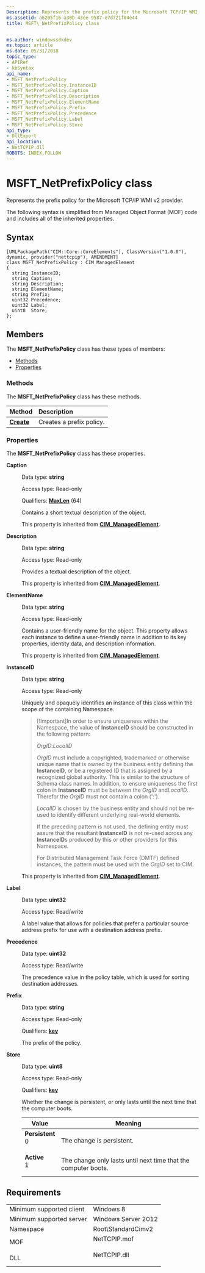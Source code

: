 ```yaml
---
Description: Represents the prefix policy for the Microsoft TCP/IP WMI v2 provider.
ms.assetid: a6205f16-a30b-43ee-9587-e7d721f04e44
title: MSFT\_NetPrefixPolicy class


ms.author: windowssdkdev
ms.topic: article
ms.date: 05/31/2018
topic_type: 
- APIRef
- kbSyntax
api_name: 
- MSFT_NetPrefixPolicy
- MSFT_NetPrefixPolicy.InstanceID
- MSFT_NetPrefixPolicy.Caption
- MSFT_NetPrefixPolicy.Description
- MSFT_NetPrefixPolicy.ElementName
- MSFT_NetPrefixPolicy.Prefix
- MSFT_NetPrefixPolicy.Precedence
- MSFT_NetPrefixPolicy.Label
- MSFT_NetPrefixPolicy.Store
api_type: 
- DllExport
api_location: 
- NetTCPIP.dll
ROBOTS: INDEX,FOLLOW
---
```


# MSFT\_NetPrefixPolicy class

Represents the prefix policy for the Microsoft TCP/IP WMI v2 provider.

The following syntax is simplified from Managed Object Format (MOF) code and includes all of the inherited properties.

## Syntax

``` syntax
[UMLPackagePath("CIM::Core::CoreElements"), ClassVersion("1.0.0"), dynamic, provider("nettcpip"), AMENDMENT]
class MSFT_NetPrefixPolicy : CIM_ManagedElement
{
  string InstanceID;
  string Caption;
  string Description;
  string ElementName;
  string Prefix;
  uint32 Precedence;
  uint32 Label;
  uint8  Store;
};
```

## Members

The **MSFT\_NetPrefixPolicy** class has these types of members:

-   [Methods](#methods)
-   [Properties](#properties)

### Methods

The **MSFT\_NetPrefixPolicy** class has these methods.



| Method                                        | Description                         |
|:----------------------------------------------|:------------------------------------|
| [**Create**](create-msft-netprefixpolicy.md) | Creates a prefix policy.<br/> |



 

### Properties

The **MSFT\_NetPrefixPolicy** class has these properties.

<dl> <dt>

**Caption**
</dt> <dd> <dl> <dt>

Data type: **string**
</dt> <dt>

Access type: Read-only
</dt> <dt>

Qualifiers: [**MaxLen**](/windows/win32/wmisdk/standard-qualifiers) (64)
</dt> </dl>

Contains a short textual description of the object.

This property is inherited from [**CIM\_ManagedElement**](cim-managedelement.md).

</dd> <dt>

**Description**
</dt> <dd> <dl> <dt>

Data type: **string**
</dt> <dt>

Access type: Read-only
</dt> </dl>

Provides a textual description of the object.

This property is inherited from [**CIM\_ManagedElement**](cim-managedelement.md).

</dd> <dt>

**ElementName**
</dt> <dd> <dl> <dt>

Data type: **string**
</dt> <dt>

Access type: Read-only
</dt> </dl>

Contains a user-friendly name for the object. This property allows each instance to define a user-friendly name in addition to its key properties, identity data, and description information.

This property is inherited from [**CIM\_ManagedElement**](cim-managedelement.md).

</dd> <dt>

**InstanceID**
</dt> <dd> <dl> <dt>

Data type: **string**
</dt> <dt>

Access type: Read-only
</dt> </dl>

Uniquely and opaquely identifies an instance of this class within the scope of the containing Namespace.

> \[!Important\]In order to ensure uniqueness within the Namespace, the value of **InstanceID** should be constructed in the following pattern:
>
> *OrgID*:*LocalID*
>
> *OrgID* must include a copyrighted, trademarked or otherwise unique name that is owned by the business entity defining the **InstanceID**, or be a registered ID that is assigned by a recognized global authority. This is similar to the structure of Schema class names. In addition, to ensure uniqueness the first colon in **InstanceID** must be between the *OrgID* and*LocalID*. Therefor the *OrgID* must not contain a colon (':').
>
> *LocalID* is chosen by the business entity and should not be re-used to identify different underlying real-world elements.
>
> If the preceding pattern is not used, the defining entity must assure that the resultant **InstanceID** is not re-used across any **InstanceID**s produced by this or other providers for this Namespace.
>
> For Distributed Management Task Force (DMTF) defined instances, the pattern must be used with the *OrgID* set to CIM.

 

This property is inherited from [**CIM\_ManagedElement**](cim-managedelement.md).

</dd> <dt>

**Label**
</dt> <dd> <dl> <dt>

Data type: **uint32**
</dt> <dt>

Access type: Read/write
</dt> </dl>

A label value that allows for policies that prefer a particular source address prefix for use with a destination address prefix.

</dd> <dt>

**Precedence**
</dt> <dd> <dl> <dt>

Data type: **uint32**
</dt> <dt>

Access type: Read/write
</dt> </dl>

The precedence value in the policy table, which is used for sorting destination addresses.

</dd> <dt>

**Prefix**
</dt> <dd> <dl> <dt>

Data type: **string**
</dt> <dt>

Access type: Read-only
</dt> <dt>

Qualifiers: [**key**](/windows/win32/wmisdk/key-qualifier)
</dt> </dl>

The prefix of the policy.

</dd> <dt>

**Store**
</dt> <dd> <dl> <dt>

Data type: **uint8**
</dt> <dt>

Access type: Read-only
</dt> <dt>

Qualifiers: [**key**](/windows/win32/wmisdk/key-qualifier)
</dt> </dl>

Whether the change is persistent, or only lasts until the next time that the computer boots.



| Value                                                                                                                                                                                                                                   | Meaning                                                                   |
|-----------------------------------------------------------------------------------------------------------------------------------------------------------------------------------------------------------------------------------------|---------------------------------------------------------------------------|
| <span id="Persistent"></span><span id="persistent"></span><span id="PERSISTENT"></span><dl> <dt>**Persistent**</dt> <dt>0</dt> </dl> | The change is persistent.<br/>                                      |
| <span id="Active"></span><span id="active"></span><span id="ACTIVE"></span><dl> <dt>**Active**</dt> <dt>1</dt> </dl>                 | The change only lasts until next time that the computer boots.<br/> |



 

</dd> </dl>

## Requirements



|                                     |                                                                                         |
|-------------------------------------|-----------------------------------------------------------------------------------------|
| Minimum supported client<br/> | Windows 8<br/>                                                                    |
| Minimum supported server<br/> | Windows Server 2012<br/>                                                          |
| Namespace<br/>                | Root\\StandardCimv2<br/>                                                          |
| MOF<br/>                      | <dl> <dt>NetTCPIP.mof</dt> </dl> |
| DLL<br/>                      | <dl> <dt>NetTCPIP.dll</dt> </dl> |



 

